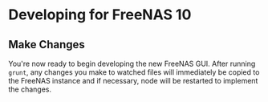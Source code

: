 Developing for FreeNAS 10
===========

## Make Changes

You're now ready to begin developing the new FreeNAS GUI. After running `grunt`, any changes you make to watched files will immediately be copied to the FreeNAS instance and if necessary, node will be restarted to implement the changes.
